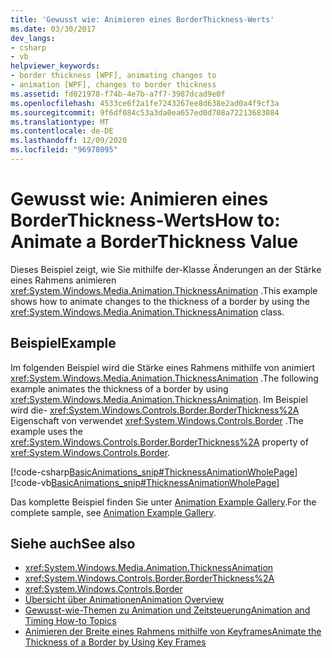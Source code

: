 ```yaml
---
title: 'Gewusst wie: Animieren eines BorderThickness-Werts'
ms.date: 03/30/2017
dev_langs:
- csharp
- vb
helpviewer_keywords:
- border thickness [WPF], animating changes to
- animation [WPF], changes to border thickness
ms.assetid: fd021978-f74b-4e7b-a7f7-3987dcad9e0f
ms.openlocfilehash: 4533ce6f2a1fe7243267ee8d638e2ad0a4f9cf3a
ms.sourcegitcommit: 9f6df084c53a3da0ea657ed0d708a72213683084
ms.translationtype: MT
ms.contentlocale: de-DE
ms.lasthandoff: 12/09/2020
ms.locfileid: "96978095"
---
```

# <a name="how-to-animate-a-borderthickness-value"></a><span data-ttu-id="18e5a-102">Gewusst wie: Animieren eines BorderThickness-Werts</span><span class="sxs-lookup"><span data-stu-id="18e5a-102">How to: Animate a BorderThickness Value</span></span>
<span data-ttu-id="18e5a-103">Dieses Beispiel zeigt, wie Sie mithilfe der-Klasse Änderungen an der Stärke eines Rahmens animieren <xref:System.Windows.Media.Animation.ThicknessAnimation> .</span><span class="sxs-lookup"><span data-stu-id="18e5a-103">This example shows how to animate changes to the thickness of a border by using the <xref:System.Windows.Media.Animation.ThicknessAnimation> class.</span></span>  
  
## <a name="example"></a><span data-ttu-id="18e5a-104">Beispiel</span><span class="sxs-lookup"><span data-stu-id="18e5a-104">Example</span></span>  
 <span data-ttu-id="18e5a-105">Im folgenden Beispiel wird die Stärke eines Rahmens mithilfe von animiert <xref:System.Windows.Media.Animation.ThicknessAnimation> .</span><span class="sxs-lookup"><span data-stu-id="18e5a-105">The following example animates the thickness of a border by using <xref:System.Windows.Media.Animation.ThicknessAnimation>.</span></span> <span data-ttu-id="18e5a-106">Im Beispiel wird die- <xref:System.Windows.Controls.Border.BorderThickness%2A> Eigenschaft von verwendet <xref:System.Windows.Controls.Border> .</span><span class="sxs-lookup"><span data-stu-id="18e5a-106">The example uses the <xref:System.Windows.Controls.Border.BorderThickness%2A> property of <xref:System.Windows.Controls.Border>.</span></span>  
  
 [!code-csharp[BasicAnimations_snip#ThicknessAnimationWholePage](~/samples/snippets/csharp/VS_Snippets_Wpf/BasicAnimations_snip/CSharp/ThicknessAnimationExample.cs#thicknessanimationwholepage)]
 [!code-vb[BasicAnimations_snip#ThicknessAnimationWholePage](~/samples/snippets/visualbasic/VS_Snippets_Wpf/BasicAnimations_snip/VisualBasic/ThicknessAnimationExample.vb#thicknessanimationwholepage)]  
  
 <span data-ttu-id="18e5a-107">Das komplette Beispiel finden Sie unter [Animation Example Gallery](https://github.com/Microsoft/WPF-Samples/tree/master/Animation/AnimationExamples).</span><span class="sxs-lookup"><span data-stu-id="18e5a-107">For the complete sample, see [Animation Example Gallery](https://github.com/Microsoft/WPF-Samples/tree/master/Animation/AnimationExamples).</span></span>  
  
## <a name="see-also"></a><span data-ttu-id="18e5a-108">Siehe auch</span><span class="sxs-lookup"><span data-stu-id="18e5a-108">See also</span></span>

- <xref:System.Windows.Media.Animation.ThicknessAnimation>
- <xref:System.Windows.Controls.Border.BorderThickness%2A>
- <xref:System.Windows.Controls.Border>
- [<span data-ttu-id="18e5a-109">Übersicht über Animationen</span><span class="sxs-lookup"><span data-stu-id="18e5a-109">Animation Overview</span></span>](../graphics-multimedia/animation-overview.md)
- [<span data-ttu-id="18e5a-110">Gewusst-wie-Themen zu Animation und Zeitsteuerung</span><span class="sxs-lookup"><span data-stu-id="18e5a-110">Animation and Timing How-to Topics</span></span>](../graphics-multimedia/animation-and-timing-how-to-topics.md)
- [<span data-ttu-id="18e5a-111">Animieren der Breite eines Rahmens mithilfe von Keyframes</span><span class="sxs-lookup"><span data-stu-id="18e5a-111">Animate the Thickness of a Border by Using Key Frames</span></span>](../graphics-multimedia/how-to-animate-the-thickness-of-a-border-by-using-key-frames.md)
